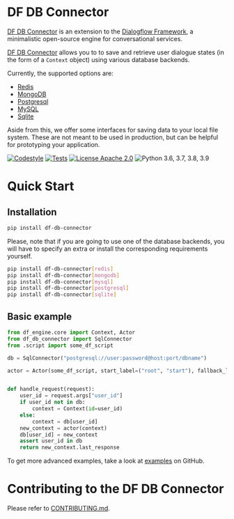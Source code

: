 
# DF DB Connector

[DF DB Connector](https://github.com/deepmipt/dialog_flow_db_connector) is an extension to the [Dialogflow Framework](https://github.com/deepmipt/dialog_flow_engine), a minimalistic open-source engine for conversational services.

[DF DB Connector](https://github.com/deepmipt/dialog_flow_db_connector) allows you to to save and retrieve user dialogue states (in the form of a `Context` object) using various database backends. 

Currently, the supported options are: 
* [Redis](https://redis.io/)
* [MongoDB](https://www.mongodb.com/)
* [Postgresql](https://www.postgresql.org/)
* [MySQL](https://www.mysql.com/)
* [Sqlite](https://www.sqlite.org/index.html)

Aside from this, we offer some interfaces for saving data to your local file system. These are not meant to be used in production, but can be helpful for prototyping your application.

<!-- [![Documentation Status](https://df-db-connector.readthedocs.io/en/stable/?badge=stable)](https://readthedocs.org/projects/df-db-connector/badge/?version=stable) -->
<!-- [![Coverage Status](https://coveralls.io/repos/github/deepmipt/dialog_flow_db_connector/badge.svg?branch=main)](https://coveralls.io/github/deepmipt/dialog_flow_db_connector?branch=main) -->
[![Codestyle](https://github.com/deepmipt/dialog_flow_db_connector/workflows/codestyle/badge.svg)](https://github.com/deepmipt/dialog_flow_db_connector)
[![Tests](https://github.com/deepmipt/dialog_flow_db_connector/workflows/test_coverage/badge.svg)](https://github.com/deepmipt/dialog_flow_db_connector)
[![License Apache 2.0](https://img.shields.io/badge/license-Apache%202.0-blue.svg)](https://github.com/deepmipt/dialog_flow_db_connector/blob/main/LICENSE)
![Python 3.6, 3.7, 3.8, 3.9](https://img.shields.io/badge/python-3.6%20%7C%203.7%20%7C%203.8%20%7C%203.9-green.svg)
<!-- [![PyPI](https://img.shields.io/pypi/v/df-db-connector)](https://pypi.org/project/df-db-connector/)
[![Downloads](https://pepy.tech/badge/df-db-connector)](https://pepy.tech/project/df-db-connector) -->

# Quick Start
## Installation
```bash
pip install df-db-connector
```

Please, note that if you are going to use one of the database backends, you will have to specify an extra or install the corresponding requirements yourself.
```bash
pip install df-db-connector[redis]
pip install df-db-connector[mongodb]
pip install df-db-connector[mysql]
pip install df-db-connector[postgresql]
pip install df-db-connector[sqlite]
```

## Basic example
```python
from df_engine.core import Context, Actor
from df_db_connector import SqlConnector
from .script import some_df_script

db = SqlConnector("postgresql://user:password@host:port/dbname")

actor = Actor(some_df_script, start_label=("root", "start"), fallback_label=("root", "fallback"))


def handle_request(request):
    user_id = request.args["user_id"]
    if user_id not in db:
        context = Context(id=user_id)
    else:
        context = db[user_id]
    new_context = actor(context)
    db[user_id] = new_context
    assert user_id in db
    return new_context.last_response

```

To get more advanced examples, take a look at [examples](https://github.com/deepmipt/dialog_flow_db_connector/tree/main/examples) on GitHub.

# Contributing to the DF DB Connector

Please refer to [CONTRIBUTING.md](https://github.com/deepmipt/dialog_flow_db_connector/blob/main/CONTRIBUTING.md).